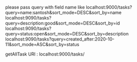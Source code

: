 please pass query with field name like 
    localhost:9000/tasks?query=name:santosh&sort_mode=DESC&sort_by=name
    localhost:9090/tasks?query=description:good&sort_mode=DESC&sort_by=id
    localhost:9090/tasks?query=status:open&sort_mode=DESC&sort_by=description
    localhost:9090/tasks?query=created_after:2020-10-11&sort_mode=ASC&sort_by=status
    
getAllTask URl : localhost:9000/tasks/

